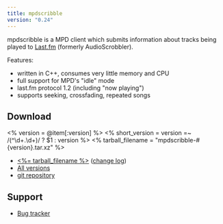 ```yaml
---
title: mpdscribble
version: "0.24"
---
```


mpdscribble is a MPD client which submits information about tracks
being played to [Last.fm](https://www.last.fm/) (formerly
AudioScrobbler).

Features:

- written in C++, consumes very little memory and CPU
- full support for MPD's "idle" mode
- last.fm protocol 1.2 (including "now playing")
- supports seeking, crossfading, repeated songs

## Download

<% version = @item[:version] %>
<% short_version = version =~ /(^\d+\.\d+)/ ? $1 : version %>
<% tarball_filename = "mpdscribble-#{version}.tar.xz" %>

- [<%= tarball_filename %>](/download/mpdscribble/<%=short_version%>/<%=tarball_filename%>)
  ([change log](https://raw.githubusercontent.com/MusicPlayerDaemon/mpdscribble/v<%=version%>/NEWS))
- [All versions](/download/mpdscribble/)
- [git repository](https://github.com/MusicPlayerDaemon/mpdscribble)

## Support

- [Bug tracker](https://github.com/MusicPlayerDaemon/mpdscribble/issues)
